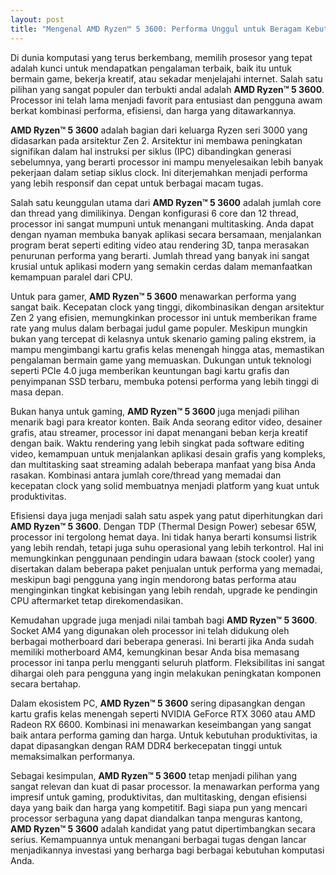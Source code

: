 ```yaml
---
layout: post
title: "Mengenal AMD Ryzen™ 5 3600: Performa Unggul untuk Beragam Kebutuhan"
---
```


Di dunia komputasi yang terus berkembang, memilih prosesor yang tepat adalah kunci untuk mendapatkan pengalaman terbaik, baik itu untuk bermain game, bekerja kreatif, atau sekadar menjelajahi internet. Salah satu pilihan yang sangat populer dan terbukti andal adalah **AMD Ryzen™ 5 3600**. Processor ini telah lama menjadi favorit para entusiast dan pengguna awam berkat kombinasi performa, efisiensi, dan harga yang ditawarkannya.

**AMD Ryzen™ 5 3600** adalah bagian dari keluarga Ryzen seri 3000 yang didasarkan pada arsitektur Zen 2. Arsitektur ini membawa peningkatan signifikan dalam hal instruksi per siklus (IPC) dibandingkan generasi sebelumnya, yang berarti processor ini mampu menyelesaikan lebih banyak pekerjaan dalam setiap siklus clock. Ini diterjemahkan menjadi performa yang lebih responsif dan cepat untuk berbagai macam tugas.

Salah satu keunggulan utama dari **AMD Ryzen™ 5 3600** adalah jumlah core dan thread yang dimilikinya. Dengan konfigurasi 6 core dan 12 thread, processor ini sangat mumpuni untuk menangani multitasking. Anda dapat dengan nyaman membuka banyak aplikasi secara bersamaan, menjalankan program berat seperti editing video atau rendering 3D, tanpa merasakan penurunan performa yang berarti. Jumlah thread yang banyak ini sangat krusial untuk aplikasi modern yang semakin cerdas dalam memanfaatkan kemampuan paralel dari CPU.

Untuk para gamer, **AMD Ryzen™ 5 3600** menawarkan performa yang sangat baik. Kecepatan clock yang tinggi, dikombinasikan dengan arsitektur Zen 2 yang efisien, memungkinkan processor ini untuk memberikan frame rate yang mulus dalam berbagai judul game populer. Meskipun mungkin bukan yang tercepat di kelasnya untuk skenario gaming paling ekstrem, ia mampu mengimbangi kartu grafis kelas menengah hingga atas, memastikan pengalaman bermain game yang memuaskan. Dukungan untuk teknologi seperti PCIe 4.0 juga memberikan keuntungan bagi kartu grafis dan penyimpanan SSD terbaru, membuka potensi performa yang lebih tinggi di masa depan.

Bukan hanya untuk gaming, **AMD Ryzen™ 5 3600** juga menjadi pilihan menarik bagi para kreator konten. Baik Anda seorang editor video, desainer grafis, atau streamer, processor ini dapat menangani beban kerja kreatif dengan baik. Waktu rendering yang lebih singkat pada software editing video, kemampuan untuk menjalankan aplikasi desain grafis yang kompleks, dan multitasking saat streaming adalah beberapa manfaat yang bisa Anda rasakan. Kombinasi antara jumlah core/thread yang memadai dan kecepatan clock yang solid membuatnya menjadi platform yang kuat untuk produktivitas.

Efisiensi daya juga menjadi salah satu aspek yang patut diperhitungkan dari **AMD Ryzen™ 5 3600**. Dengan TDP (Thermal Design Power) sebesar 65W, processor ini tergolong hemat daya. Ini tidak hanya berarti konsumsi listrik yang lebih rendah, tetapi juga suhu operasional yang lebih terkontrol. Hal ini memungkinkan penggunaan pendingin udara bawaan (stock cooler) yang disertakan dalam beberapa paket penjualan untuk performa yang memadai, meskipun bagi pengguna yang ingin mendorong batas performa atau menginginkan tingkat kebisingan yang lebih rendah, upgrade ke pendingin CPU aftermarket tetap direkomendasikan.

Kemudahan upgrade juga menjadi nilai tambah bagi **AMD Ryzen™ 5 3600**. Socket AM4 yang digunakan oleh processor ini telah didukung oleh berbagai motherboard dari beberapa generasi. Ini berarti jika Anda sudah memiliki motherboard AM4, kemungkinan besar Anda bisa memasang processor ini tanpa perlu mengganti seluruh platform. Fleksibilitas ini sangat dihargai oleh para pengguna yang ingin melakukan peningkatan komponen secara bertahap.

Dalam ekosistem PC, **AMD Ryzen™ 5 3600** sering dipasangkan dengan kartu grafis kelas menengah seperti NVIDIA GeForce RTX 3060 atau AMD Radeon RX 6600. Kombinasi ini menawarkan keseimbangan yang sangat baik antara performa gaming dan harga. Untuk kebutuhan produktivitas, ia dapat dipasangkan dengan RAM DDR4 berkecepatan tinggi untuk memaksimalkan performanya.

Sebagai kesimpulan, **AMD Ryzen™ 5 3600** tetap menjadi pilihan yang sangat relevan dan kuat di pasar processor. Ia menawarkan performa yang impresif untuk gaming, produktivitas, dan multitasking, dengan efisiensi daya yang baik dan harga yang kompetitif. Bagi siapa pun yang mencari processor serbaguna yang dapat diandalkan tanpa menguras kantong, **AMD Ryzen™ 5 3600** adalah kandidat yang patut dipertimbangkan secara serius. Kemampuannya untuk menangani berbagai tugas dengan lancar menjadikannya investasi yang berharga bagi berbagai kebutuhan komputasi Anda.
